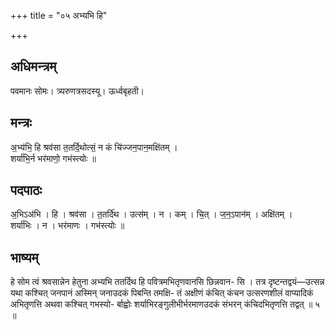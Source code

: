 +++
title = "०५ अभ्यभि हि"

+++
## अधिमन्त्रम्
पवमानः सोमः। त्र्यरुणत्रसदस्यू। ऊर्ध्वबृहती।

## मन्त्रः
अ॒भ्य॑भि॒ हि श्रव॑सा त॒तर्दि॒थोत्सं॒ न कं चि॑ज्जन॒पान॒मक्षि॑तम् ।  
शर्या॑भि॒र्न भर॑माणो॒ गभ॑स्त्योः ॥

## पदपाठः
अ॒भिऽअ॑भि । हि । श्रव॑सा । त॒तर्दि॑थ । उत्स॑म् । न । कम् । चि॒त् । ज॒न॒ऽपान॑म् । अक्षि॑तम् ।  
शर्या॑भिः । न । भर॑माणः । गभ॑स्त्योः ॥

## भाष्यम्
हे सोम त्वं श्रवसान्नेन हेतुना अभ्यभि ततर्दिथ हि पवित्रमभितृणवानसि छिन्नवान- सि । तत्र दृष्टन्तद्वयं—उत्सन्न यथा कश्चित् जनपानं अस्मिन् जनाउदकं पिबन्ति तमक्षि- तं अक्षीणं कंचित् कंचन उत्सरणशीलं वाप्यादिकं अभितृणत्ति अथवा कश्चित् गभस्यो- र्बाह्वोः शर्याभिरङ्गुलीभीर्भरमाणउदकं संभरन् कंचिदभितृणत्ति तद्वत् ॥ ५ ॥